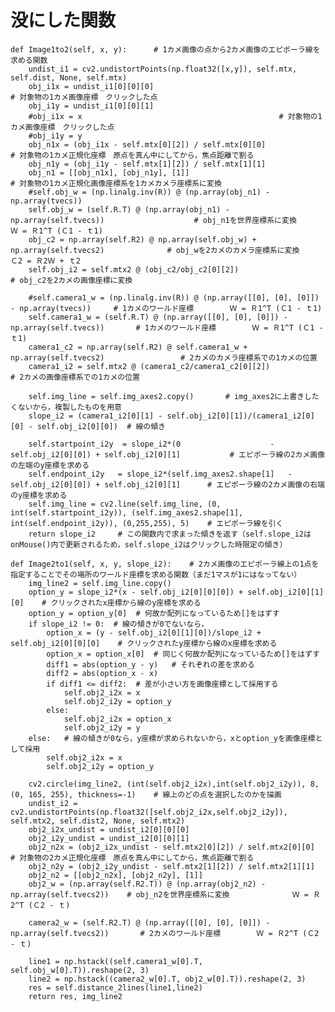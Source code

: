 # 没にした関数

    def Image1to2(self, x, y):      # 1カメ画像の点から2カメ画像のエピポーラ線を求める関数
        undist_i1 = cv2.undistortPoints(np.float32([x,y]), self.mtx, self.dist, None, self.mtx)
        obj_i1x = undist_i1[0][0][0]                                            # 対象物の1カメ画像座標　クリックした点
        obj_i1y = undist_i1[0][0][1]
        #obj_i1x = x                                            # 対象物の1カメ画像座標　クリックした点
        #obj_i1y = y
        obj_n1x = (obj_i1x - self.mtx[0][2]) / self.mtx[0][0]                   # 対象物の1カメ正規化座標　原点を真ん中にしてから，焦点距離で割る
        obj_n1y = (obj_i1y - self.mtx[1][2]) / self.mtx[1][1]
        obj_n1 = [[obj_n1x], [obj_n1y], [1]]                                    # 対象物の1カメ正規化画像座標系を1カメカメラ座標系に変換
        #self.obj_w = (np.linalg.inv(R)) @ (np.array(obj_n1) - np.array(tvecs))
        self.obj_w = (self.R.T) @ (np.array(obj_n1) - np.array(self.tvecs))                    # obj_n1を世界座標系に変換              Ｗ = Ｒ1^T (Ｃ1 - ｔ1)
        obj_c2 = np.array(self.R2) @ np.array(self.obj_w) + np.array(self.tvecs2)              # obj_wを2カメのカメラ座標系に変換     Ｃ2 = Ｒ2Ｗ + ｔ2
        self.obj_i2 = self.mtx2 @ (obj_c2/obj_c2[0][2])                                   # obj_c2を2カメの画像座標に変換
        
        #self.camera1_w = (np.linalg.inv(R)) @ (np.array([[0], [0], [0]]) - np.array(tvecs))     # 1カメのワールド座標        Ｗ = Ｒ1^T (Ｃ1 - ｔ1)
        self.camera1_w = (self.R.T) @ (np.array([[0], [0], [0]]) - np.array(self.tvecs))       # 1カメのワールド座標        Ｗ = Ｒ1^T (Ｃ1 - ｔ1)
        camera1_c2 = np.array(self.R2) @ self.camera1_w + np.array(self.tvecs2)                 # 2カメのカメラ座標系での1カメの位置
        camera1_i2 = self.mtx2 @ (camera1_c2/camera1_c2[0][2])                       # 2カメの画像座標系での1カメの位置

        self.img_line = self.img_axes2.copy()       # img_axes2に上書きしたくないから，複製したものを用意
        slope_i2 = (camera1_i2[0][1] - self.obj_i2[0][1])/(camera1_i2[0][0] - self.obj_i2[0][0])  # 線の傾き

        self.startpoint_i2y  = slope_i2*(0                    - self.obj_i2[0][0]) + self.obj_i2[0][1]           # エピポーラ線の2カメ画像の左端のy座標を求める
        self.endpoint_i2y   = slope_i2*(self.img_axes2.shape[1]   - self.obj_i2[0][0]) + self.obj_i2[0][1]      # エピポーラ線の2カメ画像の右端のy座標を求める
        self.img_line = cv2.line(self.img_line, (0, int(self.startpoint_i2y)), (self.img_axes2.shape[1], int(self.endpoint_i2y)), (0,255,255), 5)    # エピポーラ線を引く
        return slope_i2     # この関数内で求まった傾きを返す（self.slope_i2はonMouse()内で更新されるため，self.slope_i2はクリックした時限定の傾き）

    def Image2to1(self, x, y, slope_i2):    # 2カメ画像のエピポーラ線上の1点を指定することでその場所のワールド座標を求める関数（まだ1マスが1にはなってない）
        img_line2 = self.img_line.copy()
        option_y = slope_i2*(x - self.obj_i2[0][0][0]) + self.obj_i2[0][1][0]    # クリックされたx座標から線のy座標を求める
        option_y = option_y[0]  # 何故か配列になっているため[]をはずす
        if slope_i2 != 0:  # 線の傾きが0でないなら，
            option_x = (y - self.obj_i2[0][1][0])/slope_i2 + self.obj_i2[0][0][0]    # クリックされたy座標から線のx座標を求める
            option_x = option_x[0]  # 同じく何故か配列になっているため[]をはずす
            diff1 = abs(option_y - y)   # それぞれの差を求める
            diff2 = abs(option_x - x)
            if diff1 <= diff2:  # 差が小さい方を画像座標として採用する
                self.obj2_i2x = x
                self.obj2_i2y = option_y
            else:
                self.obj2_i2x = option_x
                self.obj2_i2y = y
        else:   # 線の傾きが0なら，y座標が求められないから，xとoption_yを画像座標として採用
            self.obj2_i2x = x
            self.obj2_i2y = option_y

        cv2.circle(img_line2, (int(self.obj2_i2x),int(self.obj2_i2y)), 8, (0, 165, 255), thickness=-1)    # 線上のどの点を選択したのかを描画
        undist_i2 = cv2.undistortPoints(np.float32([self.obj2_i2x,self.obj2_i2y]), self.mtx2, self.dist2, None, self.mtx2)
        obj2_i2x_undist = undist_i2[0][0][0]
        obj2_i2y_undist = undist_i2[0][0][1]
        obj2_n2x = (obj2_i2x_undist - self.mtx2[0][2]) / self.mtx2[0][0]       # 対象物の2カメ正規化座標　原点を真ん中にしてから，焦点距離で割る   
        obj2_n2y = (obj2_i2y_undist - self.mtx2[1][2]) / self.mtx2[1][1]
        obj2_n2 = [[obj2_n2x], [obj2_n2y], [1]]
        obj2_w = (np.array(self.R2.T)) @ (np.array(obj2_n2) - np.array(self.tvecs2))    # obj_n2を世界座標系に変換              Ｗ = Ｒ2^T (Ｃ2 - ｔ)

        camera2_w = (self.R2.T) @ (np.array([[0], [0], [0]]) - np.array(self.tvecs2))       # 2カメのワールド座標        Ｗ = Ｒ2^T (Ｃ2 - ｔ)

        line1 = np.hstack((self.camera1_w[0].T, self.obj_w[0].T)).reshape(2, 3)
        line2 = np.hstack((camera2_w[0].T, obj2_w[0].T)).reshape(2, 3)
        res = self.distance_2lines(line1,line2)
        return res, img_line2
